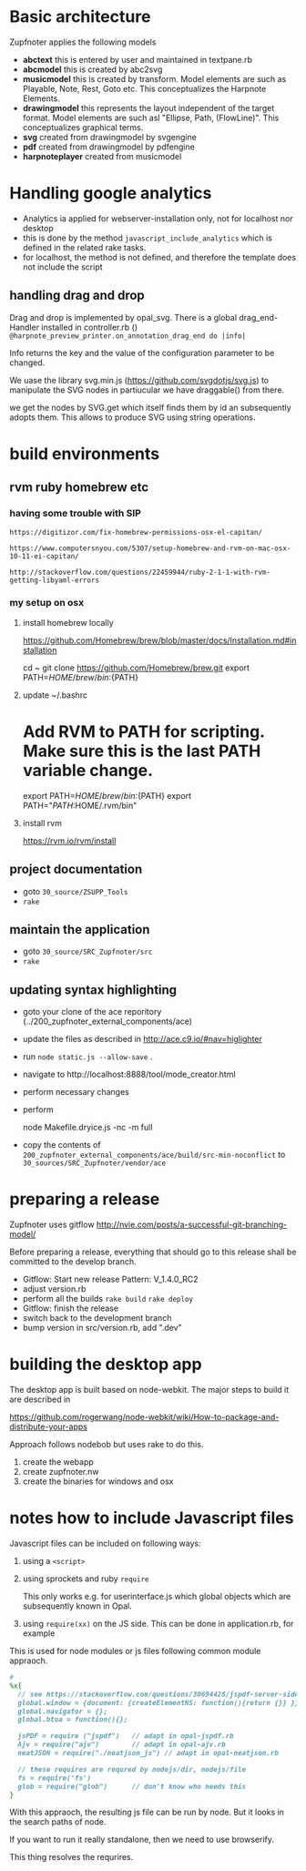 # Basic architecture

Zupfnoter applies the following models

* **abctext** this is entered by user and maintained in textpane.rb
* **abcmodel** this is created by abc2svg
* **musicmodel** this is created by transform. Model elements are such as Playable, Note, Rest, Goto etc. This conceptualizes the Harpnote Elements.
* **drawingmodel** this represents the layout independent of the target format. Model elements are such asl "Ellipse, Path, (FlowLine)". This conceptualizes graphical terms.
* **svg**  created from drawingmodel by svgengine
* **pdf** created from drawingmodel by pdfengine
* **harpnoteplayer** created from musicmodel

# Handling google analytics

* Analytics ia applied for webserver-installation only, not for localhost nor desktop
* this is done by the method `javascript_include_analytics` which is defined in the related rake tasks.
* for localhost, the method is not defined, and therefore the template does not include the script


## handling drag and drop

Drag and drop is implemented by opal_svg. There is a global drag_end-Handler installed in
controller.rb ()  `@harpnote_preview_printer.on_annotation_drag_end do |info|`

Info returns the key and the value of the configuration parameter to be changed.

We uase the library svg.min.js (https://github.com/svgdotjs/svg.js) to manipulate the SVG nodes
in partiucular we have draggable() from there.

we get the nodes by SVG.get which itself finds them by id an subsequently adopts them.
This allows to produce SVG using string operations.



# build environments

## rvm ruby homebrew etc

### having some trouble with SIP

    https://digitizor.com/fix-homebrew-permissions-osx-el-capitan/
    
    https://www.computersnyou.com/5307/setup-homebrew-and-rvm-on-mac-osx-10-11-ei-capitan/
    
    http://stackoverflow.com/questions/22459944/ruby-2-1-1-with-rvm-getting-libyaml-errors
    
### my setup on osx
 
1. install homebrew locally
    
    https://github.com/Homebrew/brew/blob/master/docs/Installation.md#installation
    
    cd ~
    git clone https://github.com/Homebrew/brew.git
    export PATH=${HOME}/brew/bin:${PATH}
    
2. update ~/.bashrc 

    # Add RVM to PATH for scripting. Make sure this is the last PATH variable change.
    export PATH=${HOME}/brew/bin:${PATH}
    export PATH="$PATH:$HOME/.rvm/bin"
    
3. install rvm

    https://rvm.io/rvm/install

    

## project documentation

* goto `30_source/ZSUPP_Tools`
* `rake`

## maintain the application

* goto `30_source/SRC_Zupfnoter/src`
* `rake`

## updating syntax highlighting

* goto your clone of the ace reporitory (../200_zupfnoter_external_components/ace)
* update the files as described in <http://ace.c9.io/#nav=higlighter>
* run  `node static.js --allow-save` .
* navigate to http://localhost:8888/tool/mode_creator.html
* perform necessary changes
* perform 

	node Makefile.dryice.js -nc -m full

* copy the contents of `200_zupfnoter_external_components/ace/build/src-min-noconflict` to 
`30_sources/SRC_Zupfnoter/vendor/ace`

# preparing a release

Zupfnoter uses gitflow http://nvie.com/posts/a-successful-git-branching-model/

Before preparing a release, everything that should go to this release shall be committed to the develop branch.

* Gitflow: Start new release
    Pattern: V_1.4.0_RC2
* adjust version.rb
* perform all the builds
	`rake build`
	`rake deploy`
* Gitflow: finish the release
* switch back to the development branch
* bump version in src/version.rb, add ".dev"

# building the desktop app

The desktop app is built based on node-webkit. The major steps to build it are described in

https://github.com/rogerwang/node-webkit/wiki/How-to-package-and-distribute-your-apps

Approach follows nodebob but uses rake to do this.

1. create the webapp
2. create zupfnoter.nw
3. create the binaries for windows and osx


# notes how to include Javascript files

Javascript files can be included on following ways:

1. using a `<script>`

1. using sprockets and ruby `require`

    This only works e.g. for userinterface.js which global objects 
    which are subsequently known in Opal.
    
2. using `require(xx)` on the JS side. This can be done in application.rb, for example

This is used for node modules or js files following common module appraoch.

``` ruby
#
%x{
  // see https://stackoverflow.com/questions/30694428/jspdf-server-side-node-js-usage-using-node-jspdf
  global.window = {document: {createElementNS: function(){return {}} }};
  global.navigator = {};
  global.btoa = function(){};

  jsPDF = require ("jspdf")   // adapt in opal-jspdf.rb
  Ajv = require("ajv")        // adapt in opal-ajv.rb
  neatJSON = require("./neatjson_js") // adapt in opal-neatjson.rb

  // these requires are requred by nodejs/dir, nodejs/file
  fs = require('fs')
  glob = require("glob")      // don't know who needs this
}
```

With this appraoch, the resulting js file can be run by node. But it looks
in the search paths of node.

If you want to run it really standalone, then we need to use browserify.

This thing resolves the requrires. 
